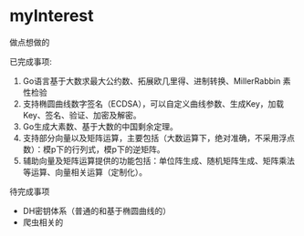 # myInterest
做点想做的

已完成事项:
1. Go语言基于大数求最大公约数、拓展欧几里得、进制转换、MillerRabbin 素性检验
2. 支持椭圆曲线数字签名（ECDSA），可以自定义曲线参数、生成Key，加载Key、签名、验证、加密及解密。
3. Go生成大素数、基于大数的中国剩余定理。
4. 支持部分向量以及矩阵运算，主要包括（大数运算下，绝对准确，不采用浮点数）：模p下的行列式，模p下的逆矩阵。
5. 辅助向量及矩阵运算提供的功能包括：单位阵生成、随机矩阵生成、矩阵乘法等运算、向量相关运算（定制化）。

待完成事项
- DH密钥体系（普通的和基于椭圆曲线的）
- 爬虫相关的
